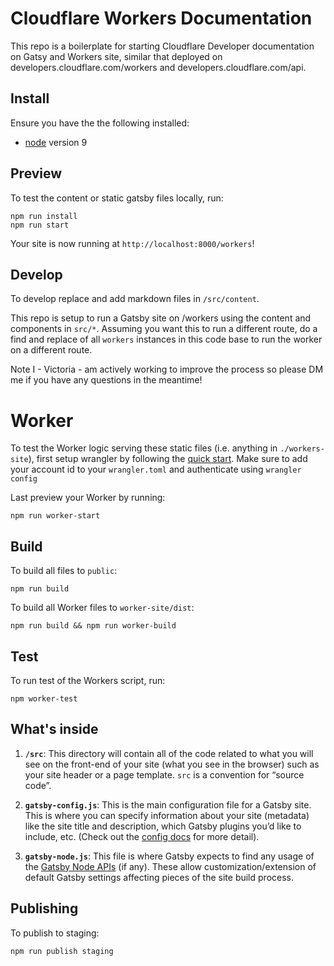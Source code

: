 # Cloudflare Workers Documentation

This repo is a boilerplate for starting Cloudflare Developer documentation on Gatsy and Workers site, similar that deployed on developers.cloudflare.com/workers and developers.cloudflare.com/api.

## Install

Ensure you have the the following installed:

- [node](https://nodejs.org/en/download/) version 9

## Preview

To test the content or static gatsby files locally, run:

```
npm run install
npm run start
```

Your site is now running at `http://localhost:8000/workers`!

## Develop 

To develop replace and add markdown files in `/src/content`. 

This repo is setup to run a Gatsby site on /workers using the content and components in `src/*`. Assuming you want this to run a different route, do a find and replace of all `workers` instances in this code base to run the worker on a different route.

Note I - Victoria - am actively working to improve the process so please DM me if you have any questions in the meantime!

# Worker

To test the Worker logic serving these static files (i.e. anything in `./workers-site`), first setup wrangler by following the [quick start](https://developers.cloudflare.com/workers/quickstart/). Make sure to add your account id to your `wrangler.toml` and authenticate using `wrangler config`

Last preview your Worker by running:

```
npm run worker-start
```

## Build

To build all files to `public`:

```
npm run build
```

To build all Worker files to `worker-site/dist`:

```
npm run build && npm run worker-build
```

## Test

To run test of the Workers script, run:

```
npm worker-test
```

## What's inside

1.  **`/src`**: This directory will contain all of the code related to what you will see on the front-end of your site (what you see in the browser) such as your site header or a page template. `src` is a convention for “source code”.

2.  **`gatsby-config.js`**: This is the main configuration file for a Gatsby site. This is where you can specify information about your site (metadata) like the site title and description, which Gatsby plugins you’d like to include, etc. (Check out the [config docs](https://www.gatsbyjs.org/docs/gatsby-config/) for more detail).

3.  **`gatsby-node.js`**: This file is where Gatsby expects to find any usage of the [Gatsby Node APIs](https://www.gatsbyjs.org/docs/node-apis/) (if any). These allow customization/extension of default Gatsby settings affecting pieces of the site build process.

## Publishing

To publish to staging:

```
npm run publish staging
```
